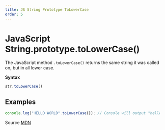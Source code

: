 ```yaml
---
title: JS String Prototype ToLowerCase
order: 5
---
```

# JavaScript String.prototype.toLowerCase()

The JavaScript method `.toLowerCase()` returns the same string it was called on, but in all lower case.

**Syntax**

```javascript
str.toLowerCase()
```

## Examples

```javascript
console.log("HELLO WORLD".toLowerCase()); // Console will output "hello world"
```

Source [MDN](https://developer.mozilla.org/en-US/docs/Web/JavaScript/Reference/Global_Objects/String/toLowerCase)
